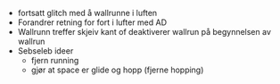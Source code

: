 - fortsatt glitch med å wallrunne i luften
- Forandrer retning for fort i lufter med AD
- Wallrunn treffer skjeiv kant of deaktiverer wallrun på begynnelsen av wallrun
- Sebseleb ideer
	- fjern running
	- gjør at space er glide og hopp (fjerne hopping)

